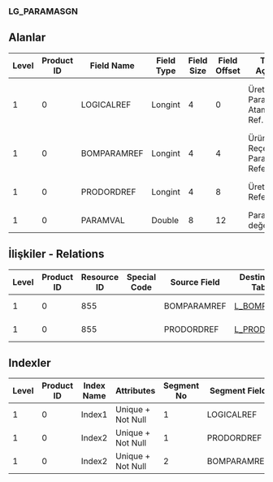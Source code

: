### LG_PARAMASGN

## Alanlar

**Level**|**Product ID**|**Field Name**|**Field Type**|**Field Size**|**Field Offset**|**Türkçe Açıklama**|**Expression**
-----|-----|-----|-----|-----|-----|-----|-----
1|0|LOGICALREF|Longint|4|0|Üretim Parametreleri Ataması Log. Ref.|Production Parameters Assignment Logical Reference
1|0|BOMPARAMREF|Longint|4|4|Ürün Reçetesi Parametresi Referansı|Bill Of Material Parameter Reference
1|0|PRODORDREF|Longint|4|8|Üretim Emri Referansı|Production Order Reference
1|0|PARAMVAL|Double|8|12|Parametre değeri|Parameter Value

## İlişkiler - Relations
**Level**|**Product ID**|**Resource ID**|**Special Code**|**Source Field**|**Destination Table**|**Destination Field**|**Relation Type**|**Extra Condition**
-----|-----|-----|-----|-----|-----|-----|-----|-----
1|0|855||BOMPARAMREF|[L_BOMPARAM](../L_BOMPARAM "L_BOMPARAM")|LOGICALREF|one-to-one|
1|0|855||PRODORDREF|[L_PRODORD](../L_PRODORD "L_PRODORD")|LOGICALREF|one-to-one|

## Indexler
**Level**|**Product ID**|**Index Name**|**Attributes**|**Segment No**|**Segment Field**|**Sense**
-----|-----|-----|-----|-----|-----|-----
1|0|Index1|Unique + Not Null|1|LOGICALREF|Ascending
1|0|Index2|Unique + Not Null|1|PRODORDREF|Ascending
1|0|Index2|Unique + Not Null|2|BOMPARAMREF|Ascending
